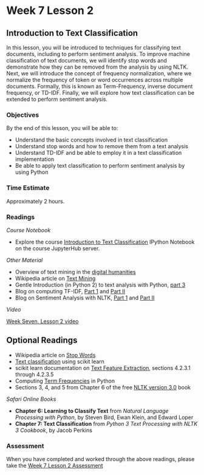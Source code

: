 # Week 7 Lesson 2 #
## Introduction to Text Classification ##

In this lesson, you will be introduced to techniques for classifying text documents, including to perform sentiment analysis. To improve machine classification of text documents, we will identify stop words and demonstrate how they can be removed from the analysis by using NLTK. Next, we will introduce the concept of frequency normalization, where we normalize the frequency of token or word occurrences across multiple documents. Formally, this is known as Term-Frequency, inverse document frequency, or TD-IDF. Finally, we will explore how text classification can be extended to perform sentiment analysis.

### Objectives ###

By the end of this lesson, you will be able to:

- Understand the basic concepts involved in text classification
- Understand stop words and how to remove them from a text analysis
- Understand TD-IDF and be able to employ it in a text classification implementation 
- Be able to apply text classification to perform sentiment analysis by using Python

### Time Estimate ###

Approximately 2 hours.

### Readings ####

_Course Notebook_

- Explore the course [Introduction to Text Classification][l2nb] IPython Notebook on the course JupyterHub server.

_Other Material_

- Overview of text mining in the [digital humanities][tudh]
- Wikipedia article on [Text Mining][wtm]
- Gentle Introduction (in Python 2) to text analysis with Python, [part 3][nctap3]
- Blog on computing TF-IDF, [Part 1][btf1] and [Part II][btf2]
- Blog on Sentiment Analysis with NLTK, [Part 1][bsa1] and [Part II][bsa2]

_Video_

[Week Seven, Lesson 2 video][lv]

## Optional Readings ##

- Wikipedia article on [Stop Words][wsw]
- [Text classification][sktc] using scikit learn
- scikit learn documentation on [Text Feature Extraction][sktfe], sections 4.2.3.1 through 4.2.3.5
- Computing [Term Frequencies][ctf] in Python
- Sections 3, 4, and 5 from Chapter 6 of the free [NLTK version 3.0][nltk3-6] book

_Safari Online Books_

- **Chapter 6:  Learning to Classify Text** from _Natural Language Processing with Python_, by Steven Bird, Ewan Klein, and Edward Loper
- **Chapter 7: Text Classification** from _Python 3 Text Processing with NLTK 3 Cookbook_, by Jacob Perkins

### Assessment ###

When you have completed and worked through the above readings, please take the [Week 7 Lesson 2 Assessment][la]

[l2nb]: ../notebooks/intro2tc.ipynb
[la]: https://learn.illinois.edu/mod/quiz/
[lv]: https://mediaspace.illinois.edu/media/
[tudh]: http://tedunderwood.com/2015/06/04/seven-ways-humanists-are-using-computers-to-understand-text/
[wtm]: https://en.wikipedia.org/wiki/Text_mining

[sktc]: http://scikit-learn.org/stable/tutorial/text_analytics/working_with_text_data.html
[sktfe]: http://scikit-learn.org/stable/modules/feature_extraction.html#text-feature-extraction

[btf1]: http://blog.christianperone.com/2011/09/machine-learning-text-feature-extraction-tf-idf-part-i/
[btf2]: http://blog.christianperone.com/2011/10/machine-learning-text-feature-extraction-tf-idf-part-ii/

[bsa1]: http://streamhacker.com/2010/05/10/text-classification-sentiment-analysis-naive-bayes-classifier/
[bsa2]: http://streamhacker.com/2010/05/17/text-classification-sentiment-analysis-precision-recall/

[ctf]: http://marcobonzanini.com/2015/03/17/mining-twitter-data-with-python-part-3-term-frequencies/

[wsw]: https://en.wikipedia.org/wiki/Stop_words

[nctap3]: http://nealcaren.web.unc.edu/an-introduction-to-text-analysis-with-python-part-3/
[nltk3-6]: http://www.nltk.org/book/ch06.html
